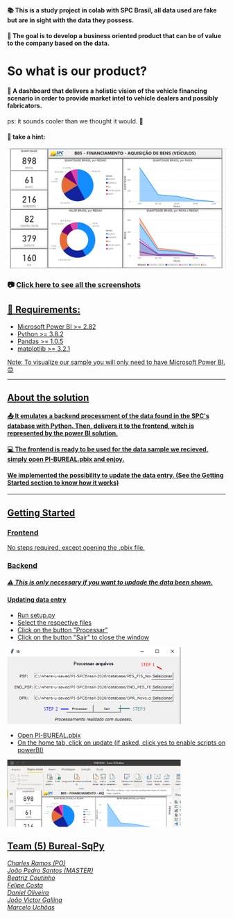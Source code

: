 

#### :books: This is a study project in colab with SPC Brasil, all data used are fake but are in sight with the data they possess.
#### :running: The goal is to develop a business oriented product that can be of value to the company based on the data.
# So what is our product?
#### :pushpin: A dashboard that delivers a holistic vision of the vehicle financing scenario in order to provide market intel to vehicle dealers and possibly fabricators.
ps: it sounds cooler than we thought it would. 🤭
#### :mag_right: take a hint:
<img src="screenshots/frontend/dashboard.png" width="700px" />

### :camera: <a href="SCREENSHOTS.md"> Click here to see all the screenshots

## :electric_plug: Requirements:
- Microsoft Power BI >= 2.82
- Python >= 3.8.2
- Pandas >= 1.0.5
- matplotlib >= 3.2.1

Note: To visualize our sample you will only need to have Microsoft Power BI. :blush:

<hr />

## About the solution

#### 📤 It emulates a backend processment of the data found in the SPC's database with Python. Then, delivers it to the frontend, witch is represented by the power BI solution.

#### 💻 The frontend is ready to be used for the data sample we recieved, simply open PI-BUREAL.pbix and enjoy. 

#### We implemented the possibility to update the data entry. (See the Getting Started section to know how it works)
<hr />

## Getting Started

### Frontend

No steps required, except opening the .pbix file.

### Backend

##### :warning: This is only necessary if you want to updade the data been shown.

#### Updating data entry
  
- Run setup.py
- Select the respective files
- Click on the button "Processar"
- Click on the button "Sair" to close the window
<img src="screenshots/getting-started/setup.png" width=400px>

- Open PI-BUREAL.pbix
- On the home tab, click on update (if asked, click yes to enable scripts on powerBI)
<img src="screenshots/getting-started/frontend.png" width=400px>


## Team (5) Bureal-SqPy 
[*Charles Ramos (PO)*](https://github.com/charles-ramos)      
[*João Pedro Santos (MASTER)*](https://github.com/QuodJP)      
[*Beatriz Coutinho*](https://github.com/bibiacoutinho)      
[*Felipe Costa*](https://github.com/fcostafelipe)      
[*Daniel Oliveira*](https://github.com/danielsantosoliveira)                                                                           
[*João Victor Gallina*](https://github.com/JVMedeiros)                                                                                 
[*Marcelo Uchôas*](https://github.com/marcelouchoas)
